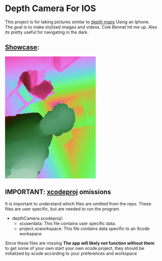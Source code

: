 # Depth Camera For IOS

This project is for taking pictures similar to [depth maps](https://en.wikipedia.org/wiki/Depth_map) Using an Iphone. The goal is to make stylized images and videos. Cole Bennet hit me up. Also its pretty useful for navigating in the dark. 

## [Showcase](./ExampleAssets):

<img src="ExampleAssets/IMG_7351.jpg" alt="Drums" style="width: 300px;" />

## IMPORTANT: [xcodeproj](./depthCamera.xcodeproj) omissions

It is important to understand which files are omitted from the repo. These files are user specific, but are needed to run the program

* depthCamera.xcodeproj/:
  * xcuserdata: This file contains user specific data.
  * project.xcworkspace: This file contains data specific to an Xcode workspace

Since these files are missing **The app will likely not function without them** to get some of your own start your own xcode project, they should be initialized by xcode according to your preferences and workspace
